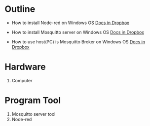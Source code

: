 # **Outline**

- How to install Node-red on Windows OS [Docs in Dropbox](https://www.dropbox.com/scl/fi/1fpkzdi535t7hyz6gl3ow/Get-started-Node-red.paper?dl=0&rlkey=5x39vcgsiru522a70qzagnwvt)

- How to install Mosquitto server on Windows OS [Docs in Dropbox](https://www.dropbox.com/scl/fi/yu1tec97o2ndr2udsvryy/Get-Started-MQTT-with-Mosquitto-server.paper?dl=0&rlkey=rhcksf8oh2bxdmisqbf74k2ix)

- How to use host(PC) is Mosquitto Broker on Windows OS [Docs in Dropbox](https://www.dropbox.com/scl/fi/yu1tec97o2ndr2udsvryy/Get-Started-MQTT-with-Mosquitto-server.paper?dl=0&rlkey=rhcksf8oh2bxdmisqbf74k2ix)



# **Hardware**
1. Computer

# **Program Tool**
1. Mosquitto server tool
2. Node-red